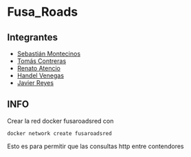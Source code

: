 # Fusa_Roads

## Integrantes

- <a href="https://github.com/SebaMonte07">Sebastián Montecinos</a>
- <a href="https://github.com/TomasCB18">Tomás Contreras</a>
- <a href="https://github.com/RenatoAtencio">Renato Atencio</a>
- <a href="https://github.com/handel123">Handel Venegas</a>
- <a href="https://github.com/Furnariidae">Javier Reyes</a>

## INFO

Crear la red docker fusaroadsred con

    docker network create fusaroadsred

Esto es para permitir que las consultas http entre contendores